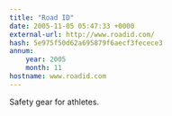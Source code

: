 ```yaml
---
title: "Road ID"
date: 2005-11-05 05:47:33 +0000
external-url: http://www.roadid.com/
hash: 5e975f50d62a695879f6aecf3fecece3
annum:
    year: 2005
    month: 11
hostname: www.roadid.com
---
```


Safety gear for athletes.

